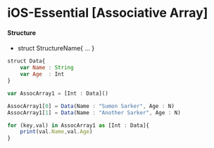 # iOS-Essential [Associative Array]

#### Structure
 - struct StructureName{ ... }
 
```javascript
struct Data{
    var Name : String
    var Age  : Int
}

var AssocArray1 = [Int : Data]()

AssocArray1[0] = Data(Name : "Sumon Sarker", Age : N)
AssocArray1[1] = Data(Name : "Another Sarker", Age : N)

for (key,val) in AssocArray1 as [Int : Data]{
    print(val.Name,val.Age)
}
```
